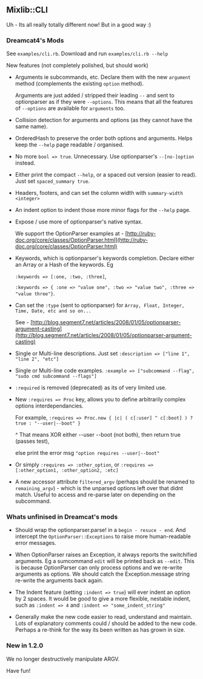 ## Mixlib::CLI

Uh - Its all really totally different now! But in a good way :)

### Dreamcat4's Mods

See `examples/cli.rb`. Download and run `examples/cli.rb --help`

New features (not completely polished, but should work)

* Arguments ie subcommands, etc. Declare them with the new `argument` method (complements the existing `option` method).
  
  Arguments are just added / stripped their leading `--` and sent to optionparser as if they were `--options`. This means that all the features of `--options` are available for `arguments` too.

* Collision detection for arguments and options (as they cannot have the same name).

* OrderedHash to preserve the order both options and arguments. Helps keep the `--help` page readable / organised.

* No more `bool => true`. Unnecessary. Use optionparser's `--[no-]option` instead.

* Either print the compact `--help`, or a spaced out version (easier to read). Just set `spaced_summary true`.

* Headers, footers, and can set the column width with `summary-width <integer>`

* An indent option to indent those more minor flags for the `--help` page.

* Expose / use more of optionparser's native syntax.
  
  We support the OptionParser examples at -  [http://ruby-doc.org/core/classes/OptionParser.html](http://ruby-doc.org/core/classes/OptionParser.html) 

* Keywords, which is optionparser's keywords completion. Declare either an Array or a Hash of the keywords.
  Eg 
  
  `:keywords => [:one, :two, :three]`,
  
  `:keywords => { :one => "value one", :two => "value two", :three => "value three"}`.

* Can set the `:type` (sent to optionparser) for `Array, Float, Integer, Time, Date, etc and so on...`
  
  See - [http://blog.segment7.net/articles/2008/01/05/optionparser-argument-casting](http://blog.segment7.net/articles/2008/01/05/optionparser-argument-casting)

* Single or Multi-line descriptions. Just set `:description => ["line 1", "line 2", "etc"]`

* Single or Multi-line code examples. `:example => ["subcommand --flag", "sudo cmd subcommand --flags"]`

* `:required` is removed (deprecated) as its of very limited use.

* New `:requires => Proc` key, allows you to define arbitrarily complex options interdependancies.
  
  For example, `:requires => Proc.new { |c| ( c[:user] ^ c[:boot] ) ? true : "--user|--boot" }`
  
  ^ That means XOR either --user --boot (not both), then return true (passes test), 
  
  else print the error msg `"option requires --user|--boot"`

* Or simply `:requires => :other_option`, or `:requires => [:other_option1, :other_option2, :etc]`

* A new accessor attribute `filtered_argv` (perhaps should be renamed to `remaining_argv`) - which is the unparsed options left over that didnt match. Useful to access and re-parse later on depending on the subcommand.


### Whats unfinised in Dreamcat's mods

* Should wrap the optionparser.parse! in a `begin - resuce - end`. And intercept the `OptionParser::Exceptions` to raise more human-readable error messages.

* When OptionParser raises an Exception, it always reports the switchified arguments. Eg a sumcommand `edit` will be printed back as `--edit`. This is because OptionParser can only process options and we re-write arguments as options. We should catch the Exception.message string re-write the arguments back again.

* The Indent feature (setting `:indent => true`) will ever indent an option by 2 spaces. It would be good to give a more flexible, nestable indent, such as `:indent => 4` and `:indent => "some_indent_string"`

* Generally make the new code easier to read, understand and maintain. Lots of explanatory comments could / should be added to the new code. Perhaps a re-think for the way its been written as has grown in size.


### New in 1.2.0

We no longer destructively manipulate ARGV.

Have fun!
